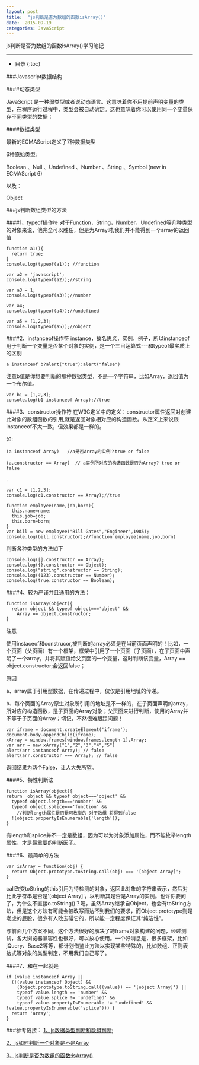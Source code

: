 ```yaml
---
layout: post
title:  "js判断是否为数组的函数isArray()"
date:  2015-09-19
categories: JavaScript
---
```


js判断是否为数组的函数isArray()学习笔记

---


- 目录
{:toc}

###Javascript数据结构

####动态类型

JavaScript 是一种弱类型或者说动态语言。这意味着你不用提前声明变量的类型，在程序运行过程中，类型会被自动确定。这也意味着你可以使用同一个变量保存不同类型的数据：

####数据类型

最新的ECMAScript定义了7种数据类型

6种原始类型: 

Boolean
、Null
、Undefined
、Number
、String
、Symbol (new in ECMAScript 6)

以及：

Object

###js判断数组类型的方法

####1、typeof操作符
对于Function，String，Number，Undefined等几种类型的对象来说，他完全可以胜任，但是为Array时,我们并不能得到一个array的返回值

    function a1(){
      return true;
    }
    console.log(typeof(a1)); //function

    var a2 = 'javascript';
    console.log(typeof(a2));//string

    var a3 = 1;
    console.log(typeof(a3));//number

    var a4;
    console.log(typeof(a4));//undefined

    var a5 = [1,2,3];
    console.log(typeof(a5));//object

####2、instanceof操作符
instance，故名思义，实例，例子，所以instanceof用于判断一个变量是否某个对象的实例，是一个三目运算式---和typeof最实质上的区别
        
    a instanceof b?alert("true"):alert("false")

注意b值是你想要判断的那种数据类型，不是一个字符串，比如Array，返回值为一个布尔值。

    var b1 = [1,2,3];
    console.log(b1 instanceof Array);//true

####3、constructor操作符
在W3C定义中的定义：constructor属性返回对创建此对象的数组函数的引用,就是返回对象相对应的构造函数。从定义上来说跟instanceof不太一致，但效果都是一样的。

如: 

    (a instanceof Array)   //a是否Array的实例？true or false

    (a.constructor == Array)  // a实例所对应的构造函数是否为Array? true or false

.

    var c1 = [1,2,3];
    console.log(c1.constructor == Array);//true
                
    function employee(name,job,born){
      this.name=name;
      this.job=job;
      this.born=born;
    }
    var bill = new employee("Bill Gates","Engineer",1985);
    console.log(bill.constructor);//function employee(name,job,born)

判断各种类型的方法如下

    console.log([].constructor == Array);
    console.log({}.constructor == Object);
    console.log("string".constructor == String);
    console.log((123).constructor == Number);
    console.log(true.constructor == Boolean);

####4、较为严谨并且通用的方法：

    function isArray(object){
      return object && typeof object==='object' &&
        Array == object.constructor;
    }

注意

使用instaceof和construcor,被判断的array必须是在当前页面声明的！比如，一个页面（父页面）有一个框架，框架中引用了一个页面（子页面），在子页面中声明了一个array，并将其赋值给父页面的一个变量，这时判断该变量，Array == object.constructor;会返回false；

原因

a、array属于引用型数据，在传递过程中，仅仅是引用地址的传递。

b、每个页面的Array原生对象所引用的地址是不一样的，在子页面声明的array，所对应的构造函数，是子页面的Array对象；父页面来进行判断，使用的Array并不等于子页面的Array；切记，不然很难跟踪问题！

    var iframe = document.createElement('iframe');   
    document.body.appendChild(iframe);   
    xArray = window.frames[window.frames.length-1].Array;      
    var arr = new xArray("1","2","3","4","5")
    alert(arr instanceof Array); // false
    alert(arr.constructor === Array); // false

返回结果为两个False，让人大失所望。

####5、特性判断法

    function isArray(object){
    return  object && typeof object==='object' &&    
      typeof object.length==='number' &&  
      typeof object.splice==='function' &&    
        //判断length属性是否是可枚举的 对于数组 将得到false  
      !(object.propertyIsEnumerable('length'));
    }

有length和splice并不一定是数组，因为可以为对象添加属性，而不能枚举length属性，才是最重要的判断因子。

####6、最简单的方法
       
    var isArray = function(obj) { 
      return Object.prototype.toString.call(obj) === '[object Array]'; 
    }

call改变toString的this引用为待检测的对象，返回此对象的字符串表示，然后对比此字符串是否是'[object Array]'，以判断其是否是Array的实例。也许你要问了，为什么不直接o.toString()？嗯，虽然Array继承自Object，也会有toString方法，但是这个方法有可能会被改写而达不到我们的要求，而Object.prototype则是老虎的屁股，很少有人敢去碰它的，所以能一定程度保证其“纯洁性”。 

与前面几个方案不同，这个方法很好的解决了跨frame对象构建的问题，经过测试，各大浏览器兼容性也很好，可以放心使用。一个好消息是，很多框架，比如jQuery、Base2等等，都计划借鉴此方法以实现某些特殊的，比如数组、正则表达式等对象的类型判定，不用我们自己写了。

####7、和在一起就是

    if (value instanceof Array ||
      (!(value instanceof Object) &&
        (Object.prototype.toString.call((value)) == '[object Array]') ||
        typeof value.length == 'number' &&
        typeof value.splice != 'undefined' &&
        typeof value.propertyIsEnumerable != 'undefined' && !value.propertyIsEnumerable('splice'))) {
      return 'array';
    }

###参考链接：
[1、js数据类型判断和数组判断](http://www.cnblogs.com/mofish/p/3388427.html);

[2、js如何判断一个对象是不是Array](http://www.nowamagic.net/librarys/veda/detail/1250)

[3、js判断是否为数组的函数:isArray()](http://my.oschina.net/ohcoding/blog/470952?p=1)
